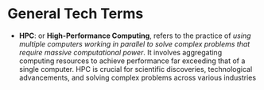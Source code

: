 # General Tech Terms

- **HPC**: or **High-Performance Computing**, refers to the practice of _using multiple computers working in parallel to solve complex problems that require massive computational power_. It involves aggregating computing resources to achieve performance far exceeding that of a single computer. HPC is crucial for scientific discoveries, technological advancements, and solving complex problems across various industries
